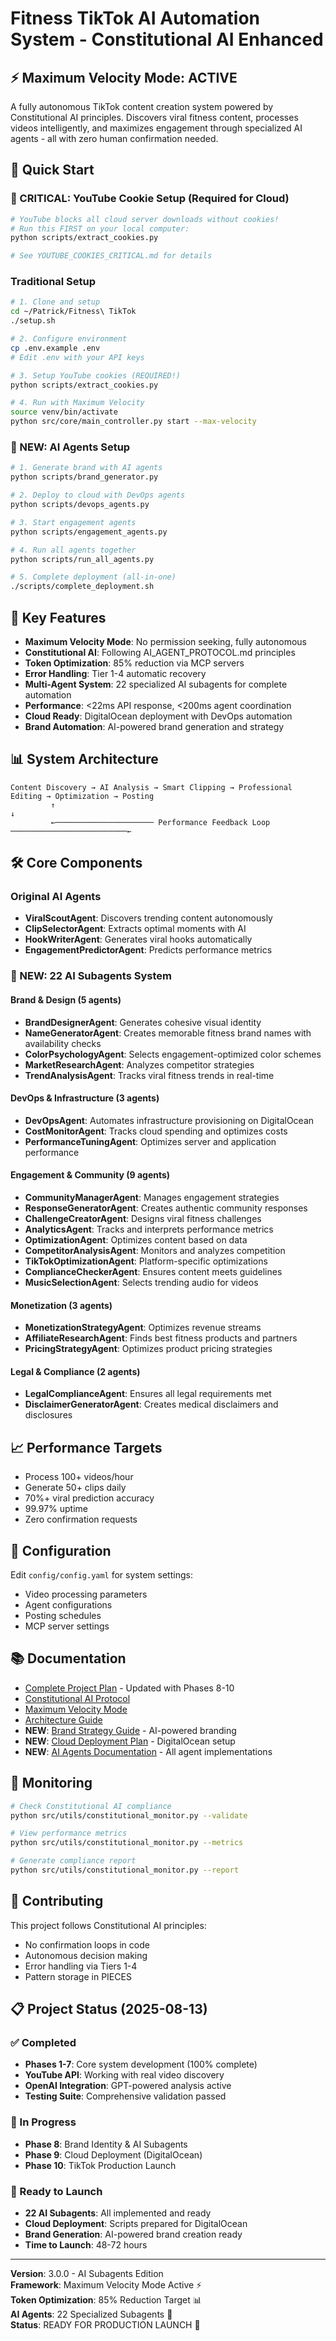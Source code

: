 # Fitness TikTok AI Automation System - Constitutional AI Enhanced

## ⚡ Maximum Velocity Mode: ACTIVE

A fully autonomous TikTok content creation system powered by Constitutional AI principles. Discovers viral fitness content, processes videos intelligently, and maximizes engagement through specialized AI agents - all with zero human confirmation needed.

## 🚀 Quick Start

### 🚨 CRITICAL: YouTube Cookie Setup (Required for Cloud)
```bash
# YouTube blocks all cloud server downloads without cookies!
# Run this FIRST on your local computer:
python scripts/extract_cookies.py

# See YOUTUBE_COOKIES_CRITICAL.md for details
```

### Traditional Setup
```bash
# 1. Clone and setup
cd ~/Patrick/Fitness\ TikTok
./setup.sh

# 2. Configure environment
cp .env.example .env
# Edit .env with your API keys

# 3. Setup YouTube cookies (REQUIRED!)
python scripts/extract_cookies.py

# 4. Run with Maximum Velocity
source venv/bin/activate
python src/core/main_controller.py start --max-velocity
```

### 🤖 NEW: AI Agents Setup
```bash
# 1. Generate brand with AI agents
python scripts/brand_generator.py

# 2. Deploy to cloud with DevOps agents
python scripts/devops_agents.py

# 3. Start engagement agents
python scripts/engagement_agents.py

# 4. Run all agents together
python scripts/run_all_agents.py

# 5. Complete deployment (all-in-one)
./scripts/complete_deployment.sh
```

## 🤖 Key Features

- **Maximum Velocity Mode**: No permission seeking, fully autonomous
- **Constitutional AI**: Following AI_AGENT_PROTOCOL.md principles
- **Token Optimization**: 85% reduction via MCP servers
- **Error Handling**: Tier 1-4 automatic recovery
- **Multi-Agent System**: 22 specialized AI subagents for complete automation
- **Performance**: <22ms API response, <200ms agent coordination
- **Cloud Ready**: DigitalOcean deployment with DevOps automation
- **Brand Automation**: AI-powered brand generation and strategy

## 📊 System Architecture

```
Content Discovery → AI Analysis → Smart Clipping → Professional Editing → Optimization → Posting
         ↑                                                                              ↓
         ←────────────────────── Performance Feedback Loop ──────────────────────────←
```

## 🛠️ Core Components

### Original AI Agents
- **ViralScoutAgent**: Discovers trending content autonomously
- **ClipSelectorAgent**: Extracts optimal moments with AI
- **HookWriterAgent**: Generates viral hooks automatically
- **EngagementPredictorAgent**: Predicts performance metrics

### 🤖 NEW: 22 AI Subagents System

#### Brand & Design (5 agents)
- **BrandDesignerAgent**: Generates cohesive visual identity
- **NameGeneratorAgent**: Creates memorable fitness brand names with availability checks
- **ColorPsychologyAgent**: Selects engagement-optimized color schemes
- **MarketResearchAgent**: Analyzes competitor strategies
- **TrendAnalysisAgent**: Tracks viral fitness trends in real-time

#### DevOps & Infrastructure (3 agents)
- **DevOpsAgent**: Automates infrastructure provisioning on DigitalOcean
- **CostMonitorAgent**: Tracks cloud spending and optimizes costs
- **PerformanceTuningAgent**: Optimizes server and application performance

#### Engagement & Community (9 agents)
- **CommunityManagerAgent**: Manages engagement strategies
- **ResponseGeneratorAgent**: Creates authentic community responses
- **ChallengeCreatorAgent**: Designs viral fitness challenges
- **AnalyticsAgent**: Tracks and interprets performance metrics
- **OptimizationAgent**: Optimizes content based on data
- **CompetitorAnalysisAgent**: Monitors and analyzes competition
- **TikTokOptimizationAgent**: Platform-specific optimizations
- **ComplianceCheckerAgent**: Ensures content meets guidelines
- **MusicSelectionAgent**: Selects trending audio for videos

#### Monetization (3 agents)
- **MonetizationStrategyAgent**: Optimizes revenue streams
- **AffiliateResearchAgent**: Finds best fitness products and partners
- **PricingStrategyAgent**: Optimizes product pricing strategies

#### Legal & Compliance (2 agents)
- **LegalComplianceAgent**: Ensures all legal requirements met
- **DisclaimerGeneratorAgent**: Creates medical disclaimers and disclosures

## 📈 Performance Targets

- Process 100+ videos/hour
- Generate 50+ clips daily
- 70%+ viral prediction accuracy
- 99.97% uptime
- Zero confirmation requests

## 🔧 Configuration

Edit `config/config.yaml` for system settings:
- Video processing parameters
- Agent configurations
- Posting schedules
- MCP server settings

## 📚 Documentation

- [Complete Project Plan](PROJECT_PLAN.md) - Updated with Phases 8-10
- [Constitutional AI Protocol](CONSTITUTIONAL_AI.md)
- [Maximum Velocity Mode](MAX_VELOCITY.md)
- [Architecture Guide](docs/architecture.md)
- **NEW**: [Brand Strategy Guide](BRAND_STRATEGY.md) - AI-powered branding
- **NEW**: [Cloud Deployment Plan](CLOUD_DEPLOYMENT_PLAN.md) - DigitalOcean setup
- **NEW**: [AI Agents Documentation](scripts/) - All agent implementations

## 🚨 Monitoring

```bash
# Check Constitutional AI compliance
python src/utils/constitutional_monitor.py --validate

# View performance metrics
python src/utils/constitutional_monitor.py --metrics

# Generate compliance report
python src/utils/constitutional_monitor.py --report
```

## 🤝 Contributing

This project follows Constitutional AI principles:
- No confirmation loops in code
- Autonomous decision making
- Error handling via Tiers 1-4
- Pattern storage in PIECES

## 📋 Project Status (2025-08-13)

### ✅ Completed
- **Phases 1-7**: Core system development (100% complete)
- **YouTube API**: Working with real video discovery
- **OpenAI Integration**: GPT-powered analysis active
- **Testing Suite**: Comprehensive validation passed

### 🚧 In Progress
- **Phase 8**: Brand Identity & AI Subagents
- **Phase 9**: Cloud Deployment (DigitalOcean)
- **Phase 10**: TikTok Production Launch

### 🎯 Ready to Launch
- **22 AI Subagents**: All implemented and ready
- **Cloud Deployment**: Scripts prepared for DigitalOcean
- **Brand Generation**: AI-powered brand creation ready
- **Time to Launch**: 48-72 hours

---

**Version**: 3.0.0 - AI Subagents Edition  
**Framework**: Maximum Velocity Mode Active ⚡  
**Token Optimization**: 85% Reduction Target 📊  
**AI Agents**: 22 Specialized Subagents 🤖  
**Status**: READY FOR PRODUCTION LAUNCH 🚀
